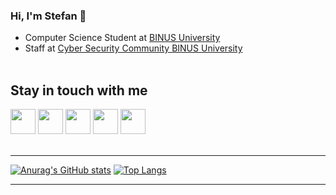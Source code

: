 ### Hi, I'm Stefan 👋
- Computer Science Student at [BINUS University](https://binus.ac.id/)
- Staff at [Cyber Security Community BINUS University](https://www.instagram.com/cscbinus/)
<br/><br/>
## Stay in touch with me
[<img src="https://user-images.githubusercontent.com/64721275/106094485-b1a5f780-6164-11eb-8be7-6244b83898c6.png" width="40" height="40">](https://www.linkedin.com/in/stefan-adisurya/)
[<img src="https://user-images.githubusercontent.com/64721275/106094714-09dcf980-6165-11eb-9fd0-ea0ba9f7b71f.png" width="40" height="40">](https://twitter.com/stefanadisurya)
[<img src="https://user-images.githubusercontent.com/64721275/106094823-47418700-6165-11eb-90be-0bec5b1223d0.png" width="40" height="40">](https://www.behance.net/stefanadisurya)
[<img src="https://user-images.githubusercontent.com/64721275/106094919-735d0800-6165-11eb-9a6f-a1be08810b73.png" width="40" height="40">](https://dribbble.com/stefanadisurya)
[<img src="https://user-images.githubusercontent.com/64721275/106095068-b3bc8600-6165-11eb-863d-301a3b1ac0b6.png" width="40" height="40">](https://www.instagram.com/stefanadisurya/)
<br/><br/>
***
[![Anurag's GitHub stats](https://github-readme-stats.vercel.app/api?username=stefanadisurya&hide=stars&show_icons=true&theme=tokyonight )](https://github.com/stefanadisurya)
[![Top Langs](https://github-readme-stats.vercel.app/api/top-langs/?username=stefanadisurya&layout=compact&show_icons=true&theme=tokyonight )](https://github.com/stefanadisurya)
***
